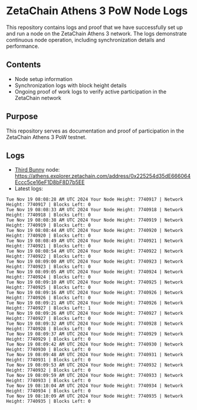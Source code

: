 # ZetaChain Athens 3 PoW Node Logs
This repository contains logs and proof that we have successfully set up and run a node on the ZetaChain Athens 3 network. The logs demonstrate continuous node operation, including synchronization details and performance.

## Contents
- Node setup information
- Synchronization logs with block height details
- Ongoing proof of work logs to verify active participation in the ZetaChain network

## Purpose
This repository serves as documentation and proof of participation in the ZetaChain Athens 3 PoW testnet.

## Logs

- [Third Bunny](https://thirdbunny.xyz/) node: https://athens.explorer.zetachain.com/address/0x225254d35dE666064Eccc5ce16eF1D8bF8D7b5EE
- Latest logs:
```
Tue Nov 19 08:08:28 AM UTC 2024 Your Node Height: 7740917 | Network Height: 7740917 | Blocks Left: 0
Tue Nov 19 08:08:33 AM UTC 2024 Your Node Height: 7740918 | Network Height: 7740918 | Blocks Left: 0
Tue Nov 19 08:08:38 AM UTC 2024 Your Node Height: 7740919 | Network Height: 7740919 | Blocks Left: 0
Tue Nov 19 08:08:44 AM UTC 2024 Your Node Height: 7740920 | Network Height: 7740920 | Blocks Left: 0
Tue Nov 19 08:08:49 AM UTC 2024 Your Node Height: 7740921 | Network Height: 7740921 | Blocks Left: 0
Tue Nov 19 08:08:54 AM UTC 2024 Your Node Height: 7740922 | Network Height: 7740922 | Blocks Left: 0
Tue Nov 19 08:09:00 AM UTC 2024 Your Node Height: 7740923 | Network Height: 7740923 | Blocks Left: 0
Tue Nov 19 08:09:05 AM UTC 2024 Your Node Height: 7740924 | Network Height: 7740924 | Blocks Left: 0
Tue Nov 19 08:09:10 AM UTC 2024 Your Node Height: 7740925 | Network Height: 7740925 | Blocks Left: 0
Tue Nov 19 08:09:16 AM UTC 2024 Your Node Height: 7740926 | Network Height: 7740926 | Blocks Left: 0
Tue Nov 19 08:09:21 AM UTC 2024 Your Node Height: 7740926 | Network Height: 7740927 | Blocks Left: 1
Tue Nov 19 08:09:26 AM UTC 2024 Your Node Height: 7740927 | Network Height: 7740927 | Blocks Left: 0
Tue Nov 19 08:09:32 AM UTC 2024 Your Node Height: 7740928 | Network Height: 7740928 | Blocks Left: 0
Tue Nov 19 08:09:37 AM UTC 2024 Your Node Height: 7740929 | Network Height: 7740929 | Blocks Left: 0
Tue Nov 19 08:09:42 AM UTC 2024 Your Node Height: 7740930 | Network Height: 7740930 | Blocks Left: 0
Tue Nov 19 08:09:48 AM UTC 2024 Your Node Height: 7740931 | Network Height: 7740931 | Blocks Left: 0
Tue Nov 19 08:09:53 AM UTC 2024 Your Node Height: 7740932 | Network Height: 7740932 | Blocks Left: 0
Tue Nov 19 08:09:59 AM UTC 2024 Your Node Height: 7740933 | Network Height: 7740933 | Blocks Left: 0
Tue Nov 19 08:10:04 AM UTC 2024 Your Node Height: 7740934 | Network Height: 7740934 | Blocks Left: 0
Tue Nov 19 08:10:09 AM UTC 2024 Your Node Height: 7740935 | Network Height: 7740935 | Blocks Left: 0
```
